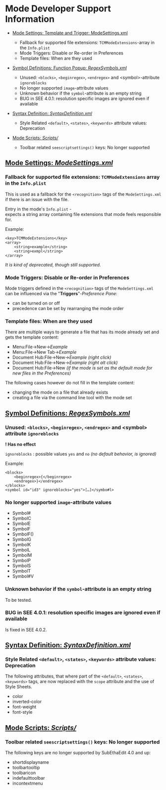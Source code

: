 # Mode Developer Support Information


* [Mode Settings: Template and Trigger: ModeSettings.xml](#ModeSettings_xml)
	* Fallback for supported file extensions: `TCMModeExtensions`-array in the `Info.plist`
	* Mode Triggers: Disable or Re-order in Preferences
	* Template files: When are they used

* [Symbol Definitions: Function Popup: _RegexSymbols.xml_](#RegexSymbols_xml)
	* Unused: `<blocks>`, `<beginregex>`, `<endregex>` and &lt;symbol&gt;-attribute `ignoreblocks`
	* No longer supported `image`-attribute values
	* Unknown behavior if the `symbol`-attribute is an empty string
	* BUG in SEE 4.0.1: resolution specific images are ignored even if available

* [Syntax Definition: _SyntaxDefinition.xml_](#SyntaxDefinition_xml)
	* Style Related `<default>`, `<states>`, `<keywords>` attribute values: Deprecation


* [Mode Scripts: _Scripts/_](#ModeScripts)
	* Toolbar related `seescriptsettings()` keys: No longer supported



## [Mode Settings: _ModeSettings.xml_](id:ModeSettings_xml)


### Fallback for supported file extensions: `TCMModeExtensions` array in the `Info.plist`

This is used as a fallback for the `<recognition>` tags of the `ModeSettings.xml` if there is an issue with the file.  

Entry in the mode's `Info.plist` -   
expects a string array containing file extensions that mode feels responsible for.

Example:

	<key>TCMModeExtensions</key>
	<array>
		<string>example</string>
		<string>exmpl</string>
	</array>

_It is kind of deprecated, though still supported._


### Mode Triggers: Disable or Re-order in Preferences

Mode triggers defined in the `<recognition>` tags of the `ModeSettings.xml` can be influenced via the "**Triggers**"-_Preference Pane_:

* can be turned on or off  
* precedence can be set by rearranging the mode order  


### Template files: When are they used

There are multiple ways to generate a file that has its mode already set and gets the template content:

* Menu:File->New->_Example_
* Menu:File->New Tab->_Example_
* Document Hub:File->New->_Example_ _(right click)_
* Document Hub:File->New->_Example_ _(right alt click)_
* Document Hub:File->New _(if the mode is set as the default mode for new files in the Preferences)_

The following cases however do not fill in the template content:

* changing the mode on a file that already exists
* creating a file via the command line tool with the mode set


## [Symbol Definitions: _RegexSymbols.xml_](id:RegexSymbols_xml)


### Unused: `<blocks>`, `<beginregex>`, `<endregex>` and &lt;symbol&gt; attribute `ignoreblocks`

**! Has no effect**

`ignoreblocks` : possible values `yes` and `no` _(no default behavior, is ignored)_

Example:

	<blocks>
		<beginregex>{</beginregex>
		<endregex>}</endregex>
	</blocks>
	<symbol id="id3" ignoreblocks="yes">[…]</symbo#l>


### No longer supported `image`-attribute values
* Symbol#
* SymbolC
* SymbolE
* SymbolF
* SymbolF()
* SymbolG
* SymbolK
* SymbolL
* SymbolM
* SymbolP
* SymbolS
* SymbolT
* Symbol#V
	

### Unknown behavior if the `symbol`-attribute is an empty string
To be tested.


### BUG in SEE 4.0.1: resolution specific images are ignored even if available
Is fixed in SEE 4.0.2.


## [Syntax Definition: _SyntaxDefinition.xml_](id:SyntaxDefinition_xml)

### Style Related `<default>`, `<states>`, `<keywords>` attribute values: Deprecation

The following attributes, that where part of the `<default>`, `<states>`, `<keywords>` tags, are now replaced with the `scope` attribute and the use of Style Sheets.

* color
* inverted-color
* font-weight
* font-style



## [Mode Scripts: _Scripts/_](id:ModeScripts)

### Toolbar related `seescriptsettings()` keys: No longer supported

The following keys are no longer supported by SubEthaEdit 4.0 and up: 
* shortdisplayname
* toolbartooltip
* toolbaricon
* indefaulttoolbar
* incontextmenu

